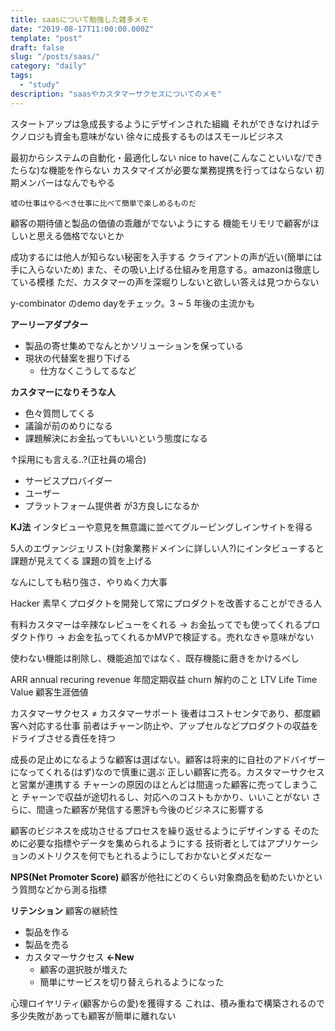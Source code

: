 ```yaml
---
title: saasについて勉強した雑多メモ
date: "2019-08-17T11:00:00.000Z"
template: "post"
draft: false
slug: "/posts/saas/"
category: "daily"
tags:
  - "study"
description: "saasやカスタマーサクセスについてのメモ"
---
```


スタートアップは急成長するようにデザインされた組織
それができなければテクノロジも資金も意味がない
徐々に成長するものはスモールビジネス

最初からシステムの自動化・最適化しない
nice to have(こんなこといいな/できたらな)な機能を作らない
カスタマイズが必要な業務提携を行ってはならない
初期メンバーはなんでもやる

`嘘の仕事はやるべき仕事に比べて簡単で楽しめるものだ`

顧客の期待値と製品の価値の乖離がでないようにする
機能モリモリで顧客がほしいと思える価格でないとか

成功するには他人が知らない秘密を入手する
クライアントの声が近い(簡単には手に入らないため)
また、その吸い上げる仕組みを用意する。amazonは徹底している模様
ただ、カスタマーの声を深堀りしないと欲しい答えは見つからない

y-combinator のdemo dayをチェック。3 ~ 5 年後の主流かも

**アーリーアダプター**
- 製品の寄せ集めでなんとかソリューションを保っている
- 現状の代替案を掘り下げる
    - 仕方なくこうしてるなど

**カスタマーになりそうな人**
- 色々質問してくる
- 議論が前のめりになる
- 課題解決にお金払ってもいいという態度になる

↑採用にも言える..?(正社員の場合)

- サービスプロバイダー
- ユーザー
- プラットフォーム提供者
が3方良しになるか

**KJ法**
インタビューや意見を無意識に並べてグルーピングしインサイトを得る

5人のエヴァンジェリスト(対象業務ドメインに詳しい人?)にインタビューすると課題が見えてくる
課題の質を上げる

なんにしても粘り強さ、やりぬく力大事

Hacker
素早くプロダクトを開発して常にプロダクトを改善することができる人

有料カスタマーは辛辣なレビューをくれる
-> お金払ってでも使ってくれるプロダクト作り
    -> お金を払ってくれるかMVPで検証する。売れなきゃ意味がない

使わない機能は削除し、機能追加ではなく、既存機能に磨きをかけるべし

ARR  annual recuring revenue 年間定期収益
churn 解約のこと
LTV Life Time Value 顧客生涯価値

カスタマーサクセス ≠ カスタマーサポート
後者はコストセンタであり、都度顧客へ対応する仕事
前者はチャーン防止や、アップセルなどプロダクトの収益をドライブさせる責任を持つ

成長の足止めになるような顧客は選ばない。顧客は将来的に自社のアドバイザーになってくれる(はず)なので慎重に選ぶ
正しい顧客に売る。カスタマーサクセスと営業が連携する
チャーンの原因のほとんどは間違った顧客に売ってしまうこと
チャーンで収益が途切れるし、対応へのコストもかかり、いいことがない
さらに、間違った顧客が発信する悪評も今後のビジネスに影響する

顧客のビジネスを成功させるプロセスを繰り返せるようにデザインする
そのために必要な指標やデータを集められるようにする
技術者としてはアプリケーションのメトリクスを何でもとれるようにしておかないとダメだなー

**NPS(Net Promoter Score)**
顧客が他社にどのくらい対象商品を勧めたいかという質問などから測る指標

**リテンション**
顧客の継続性

- 製品を作る
- 製品を売る
- カスタマーサクセス **←New**
  - 顧客の選択肢が増えた
  - 簡単にサービスを切り替えられるようになった

心理ロイヤリティ(顧客からの愛)を獲得する
これは、積み重ねで構築されるので多少失敗があっても顧客が簡単に離れない